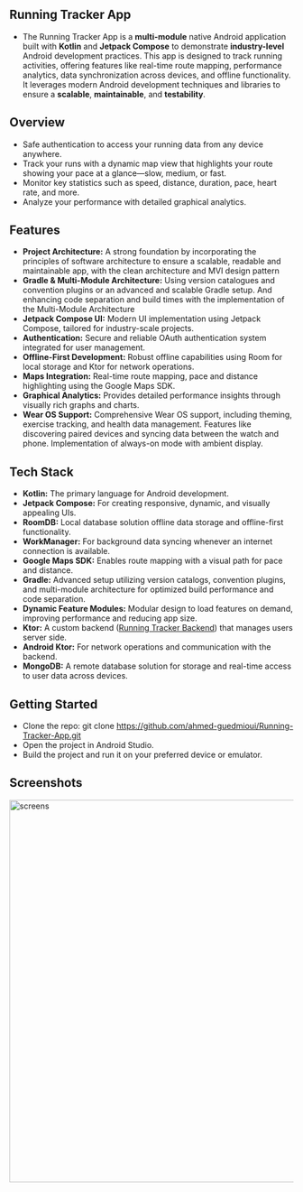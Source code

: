 ##  **Running Tracker App** ##
- The Running Tracker App is a **multi-module** native Android application built with **Kotlin** and **Jetpack Compose** to demonstrate **industry-level** Android development practices. This app is designed to track running activities, offering features like real-time route mapping, performance analytics, data synchronization across devices, and offline functionality. It leverages modern Android development techniques and libraries to ensure a **scalable**, **maintainable**, and **testability**. 

## Overview

- Safe authentication to access your running data from any device anywhere.
- Track your runs with a dynamic map view that highlights your route showing your pace at a glance—slow, medium, or fast.
- Monitor key statistics such as speed, distance, duration, pace, heart rate, and more.
- Analyze your performance with detailed graphical analytics.


## Features

- **Project Architecture:**
A strong foundation by incorporating the principles of software architecture to ensure a scalable, readable and maintainable app, with the clean architecture and MVI design pattern
- **Gradle & Multi-Module Architecture:**
Using version catalogues and convention plugins or an advanced and scalable Gradle setup. And enhancing code separation and build times with the implementation of the Multi-Module Architecture
- **Jetpack Compose UI:**
Modern UI implementation using Jetpack Compose, tailored for industry-scale projects.
- **Authentication:**
Secure and reliable OAuth authentication system integrated for user management.
- **Offline-First Development:**
Robust offline capabilities using Room for local storage and Ktor for network operations.
- **Maps Integration:**
Real-time route mapping, pace and distance highlighting using the Google Maps SDK.
- **Graphical Analytics:** Provides detailed performance insights through visually rich graphs and charts.
- **Wear OS Support:**
Comprehensive Wear OS support, including theming, exercise tracking, and health data management.
Features like discovering paired devices and syncing data between the watch and phone.
Implementation of always-on mode with ambient display.

## Tech Stack
- **Kotlin:** The primary language for Android development.
- **Jetpack Compose:** For creating responsive, dynamic, and visually appealing UIs.
- **RoomDB:** Local database solution offline data storage and offline-first functionality.
- **WorkManager:** For background data syncing whenever an internet connection is available.
- **Google Maps SDK:** Enables route mapping with a visual path for pace and distance.
- **Gradle:** Advanced setup utilizing version catalogs, convention plugins, and multi-module architecture for optimized build performance and code separation.
- **Dynamic Feature Modules:** Modular design to load features on demand, improving performance and reducing app size.
- **Ktor:** A custom backend ([Running Tracker Backend](https://github.com/ahmed-guedmioui/Running-Tracker-API)) that manages users server side.
- **Android Ktor:** For network operations and communication with the backend.
- **MongoDB:** A remote database solution for storage and real-time access to user data across devices.

## Getting Started
- Clone the repo: git clone https://github.com/ahmed-guedmioui/Running-Tracker-App.git
- Open the project in Android Studio.
- Build the project and run it on your preferred device or emulator.


## Screenshots
<img width="678" alt="screens" src="https://github.com/user-attachments/assets/5b20ee52-67a7-485a-9c94-ccd64bae1413">













